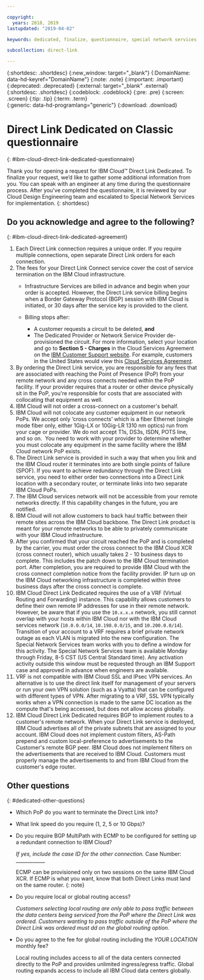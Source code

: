 ```yaml
---

copyright:
  years: 2018, 2019
lastupdated: "2019-04-02"

keywords: dedicated, finalize, questionnaire, special network services, billing, fees, VRF, BGP, case, cross-connect, Link Speed, VPN, data center, PoP, ECMP

subcollection: direct-link

---
```


{:shortdesc: .shortdesc}
{:new_window: target="_blank"}
{:DomainName: data-hd-keyref="DomainName"}
{:note: .note}
{:important: .important}
{:deprecated: .deprecated}
{:external: target="_blank" .external}
{:shortdesc: .shortdesc}
{:codeblock: .codeblock}
{:pre: .pre}
{:screen: .screen}
{:tip: .tip}
{:term: .term}  
{:generic: data-hd-programlang="generic"}
{:download: .download}  

# Direct Link Dedicated on Classic questionnaire
{: #ibm-cloud-direct-link-dedicated-questionnaire}

Thank you for opening a request for IBM Cloud™ Direct Link Dedicated. To finalize your request, we’d like to gather some additional information from you. You can speak with an engineer at any time during the questionnaire process. After you've completed the questionnaire, it is reviewed by our Cloud Design Engineering team and escalated to Special Network Services for implementation.
{: shortdesc}

## Do you acknowledge and agree to the following?
{: #ibm-cloud-direct-link-dedicated-agreement}

1. Each Direct Link connection requires a unique order. If you require multiple connections, open separate Direct Link orders for each connection.
2. The fees for your Direct Link Connect service cover the cost of service termination on the IBM Cloud infrastructure.
   * Infrastructure Services are billed in advance and begin when your order is accepted. However, the Direct Link service billing begins when a Border Gateway Protocol (BGP) session with IBM Cloud is initiated, or 30 days after the service key is provided to the client.

   * Billing stops after:
      * A customer requests a circuit to be deleted, **and**
      * The Dedicated Provider or Network Service Provider de-provisioned the circuit.
   For more information, select your location and go to **Section 5 - Charges** in the Cloud Services Agreement on the [IBM Customer Support website](https://www.ibm.com/support/customer/zz/en/selectcountrylang.html). For example, customers in the United States would view this [Cloud Services Agreement](https://www.ibm.com/support/customer/csol/contractexplorer/cloud/csa/us-en).
3. By ordering the Direct Link service, you are responsible for any fees that are associated with reaching the Point of Presence (PoP) from your remote network and any cross connects needed within the PoP facility. If your provider requires that a router or other device physically sit in the PoP, you're responsible for costs that are associated with collocating that equipment as well. 
4. IBM Cloud will not order a cross-connect on a customer's behalf.
5. IBM Cloud will not colocate any customer equipment in our network PoPs. We accept only ‘cross connects’ which is a fiber Ethernet (single mode fiber only, either 1Gig-LX or 10Gig-LR 1310 nm optics) run from your cage or provider. We do not accept T1s, DS3s, ISDN, POTS line, and so on.  You need to work with your provider to determine whether you must colocate any equipment in the same facility where the IBM Cloud network PoP exists.
6. The Direct Link service is provided in such a way that when you link and the IBM Cloud router it terminates into are both single points of failure (SPOF). If you want to achieve redundancy through the Direct Link service, you need to either order two connections into a Direct Link location with a secondary router, or terminate links into two separate IBM Cloud PoPs.
7. The IBM Cloud services network will not be accessible from your remote networks directly. If this capability changes in the future, you are notified.
8. IBM Cloud will not allow customers to back haul traffic between their remote sites across the IBM Cloud backbone. The Direct Link product is meant for your remote networks to be able to privately communicate with your IBM Cloud infrastructure.
9. After you confirmed that your circuit reached the PoP and is completed by the carrier, you must order the cross connect to the IBM Cloud XCR (cross connect router), which usually takes 2 - 10 business days to complete. This includes the patch down to the IBM Cloud termination port. After completion, you are required to provide IBM Cloud with the cross connect completion notice from the facility provider. IP turn up on the IBM Cloud networking infrastructure is completed within three business days after the cross connect is complete.
10. IBM Cloud Direct Link Dedicated requires the use of a VRF (Virtual Routing and Forwarding) instance. This capability allows customers to define their own remote IP addresses for use in their remote network. However, be aware that if you use the `10.x.x.x` network, you still cannot overlap with your hosts within IBM Cloud nor with the IBM Cloud services network (`10.0.0.0/14`, `10.198.0.0/15`, and `10.200.0.0/14`). Transition of your account to a VRF requires a brief private network outage as each VLAN is migrated into the new configuration. The Special Network Services team works with you to define a window for this activity. The Special Network Services team is available Monday through Friday, 8-5 CST (US Central Standard time). Any activation activity outside this window must be requested through an IBM Support case and approved in advance when engineers are available.
11. VRF is not compatible with IBM Cloud SSL and IPsec VPN services. An alternative is to use the direct link itself for management of your servers or run your own VPN solution (such as a Vyatta) that can be configured with different types of VPN. After migrating to a VRF, SSL VPN typically works when a VPN connection is made to the same DC location as the compute that's being accessed, but does not allow access globally.
12. IBM Cloud Direct Link Dedicated requires BGP to implement routes to a customer's remote network. When your Direct Link service is deployed, IBM Cloud advertises all of the private subnets that are assigned to your account. IBM Cloud does not implement custom filters, AS-Path prepend and custom local-preference to advertisements to the Customer's remote BGP peer. IBM Cloud does not implement filters on the advertisements that are received to IBM Cloud. Customers must properly manage the advertisements to and from IBM Cloud from the customer's edge router. 

## Other questions
{: #dedicated-other-questions}

* Which PoP do you want to terminate the Direct Link into?
* What link speed do you require (1, 2, 5 or 10 Gbps)?
* Do you require BGP MultiPath with ECMP to be configured for setting up a redundant connection to IBM Cloud?

   _If yes, include the case ID for the other connection._   Case Number: ____________

   ECMP can be provisioned only on two sessions on the same IBM Cloud XCR. If ECMP is what you want, know that both Direct Links must land on the same router.
{: note}

* Do you require local or global routing access?

   _Customers selecting local routing are only able to pass traffic between the data centers being serviced from the PoP where the Direct Link was ordered. Customers wanting to pass traffic outside of the PoP where the Direct Link was ordered must dd on the global routing option._

* Do you agree to the fee for global routing including the _YOUR LOCATION_ monthly fee?

   Local routing includes access to all of the data centers connected directly to the PoP and provides unlimited ingress/egress traffic. Global routing expands access to include all IBM Cloud data centers globally. 

